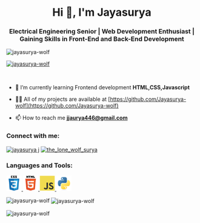 <h1 align="center">Hi 👋, I'm Jayasurya</h1>
<h3 align="center">Electrical Engineering Senior | Web Development Enthusiast | Gaining Skills in Front-End and Back-End Development</h3>

<p align="left"> <img src="https://komarev.com/ghpvc/?username=jayasurya-wolf&label=Profile%20views&color=0e75b6&style=flat" alt="jayasurya-wolf" /> </p>

<p align="left"> <a href="https://github.com/ryo-ma/github-profile-trophy"><img src="https://github-profile-trophy.vercel.app/?username=jayasurya-wolf" alt="jayasurya-wolf" /></a> </p>

<p align="left"> <a href="https://twitter.com/" target="blank"><img src="https://img.shields.io/twitter/follow/?logo=twitter&style=for-the-badge" alt="" /></a> </p>

- 🌱 I’m currently learning Frontend development **HTML,CSS,Javascript**

- 👨‍💻 All of my projects are available at [https://github.com/Jayasurya-wolf](https://github.com/Jayasurya-wolf)

- 📫 How to reach me **jjaurya446@gmail.com**

<h3 align="left">Connect with me:</h3>
<p align="left">
<a href="https://linkedin.com/in/jayasurya j" target="blank"><img align="center" src="https://raw.githubusercontent.com/rahuldkjain/github-profile-readme-generator/master/src/images/icons/Social/linked-in-alt.svg" alt="jayasurya j" height="30" width="40" /></a>
<a href="https://instagram.com/the_lone_wolf_surya" target="blank"><img align="center" src="https://raw.githubusercontent.com/rahuldkjain/github-profile-readme-generator/master/src/images/icons/Social/instagram.svg" alt="the_lone_wolf_surya" height="30" width="40" /></a>
</p>

<h3 align="left">Languages and Tools:</h3>
<p align="left"> <a href="https://www.w3schools.com/css/" target="_blank" rel="noreferrer"> <img src="https://raw.githubusercontent.com/devicons/devicon/master/icons/css3/css3-original-wordmark.svg" alt="css3" width="40" height="40"/> </a> <a href="https://www.w3.org/html/" target="_blank" rel="noreferrer"> <img src="https://raw.githubusercontent.com/devicons/devicon/master/icons/html5/html5-original-wordmark.svg" alt="html5" width="40" height="40"/> </a> <a href="https://developer.mozilla.org/en-US/docs/Web/JavaScript" target="_blank" rel="noreferrer"> <img src="https://raw.githubusercontent.com/devicons/devicon/master/icons/javascript/javascript-original.svg" alt="javascript" width="40" height="40"/> </a> <a href="https://www.python.org" target="_blank" rel="noreferrer"> <img src="https://raw.githubusercontent.com/devicons/devicon/master/icons/python/python-original.svg" alt="python" width="40" height="40"/> </a> </p>

<p><img align="left" src="https://github-readme-stats.vercel.app/api/top-langs?username=jayasurya-wolf&show_icons=true&locale=en&layout=compact" alt="jayasurya-wolf" /></p>

<p>&nbsp;<img align="center" src="https://github-readme-stats.vercel.app/api?username=jayasurya-wolf&show_icons=true&locale=en" alt="jayasurya-wolf" /></p>

<p><img align="center" src="https://github-readme-streak-stats.herokuapp.com/?user=jayasurya-wolf&" alt="jayasurya-wolf" /></p>

